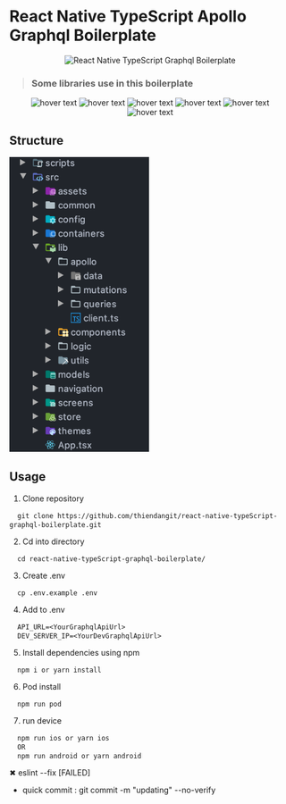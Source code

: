 # React Native TypeScript Apollo Graphql Boilerplate

<div align="center">
  <img src="https://www.clipartmax.com/png/full/1-13184_teddy-clipart-tiger-cat-card-svg-cutting-file-free.png" alt="React Native TypeScript Graphql Boilerplate" width="300"/>
</div>

> ### Some libraries use in this boilerplate

<div align="center">
  <img src="https://reactnative.dev/img/header_logo.svg" width="140" title="hover text">
  <img src="https://uploads.getpop.org/wp-content/uploads/2019/07/graphql.png" width="155" title="hover text">
  <img src="https://reactnavigation.org/img/spiro.svg" width="140" title="hover text">
  <img src="https://iconape.com/wp-content/files/ke/21383/svg/apollo-graphql-compact.svg" width="140" title="hover text">
  <img src="https://code4developers.com/wp-content/uploads/2018/01/Redux.png" width="170" title="hover text">
  <img src="https://nativebase.io/assets/img/front-page-icon.png" width="120" title="hover text">
</div>

## Structure

<img src="src/assets/image/structure.png" alt="React Native TypeScript Graphql Boilerplate" width="250"/>

## Usage

1. Clone repository

```
  git clone https://github.com/thiendangit/react-native-typeScript-graphql-boilerplate.git
```

2. Cd into directory

```
  cd react-native-typeScript-graphql-boilerplate/
```

3. Create .env

```
  cp .env.example .env
```

4. Add to .env

```
  API_URL=<YourGraphqlApiUrl>
  DEV_SERVER_IP=<YourDevGraphqlApiUrl>
```

5. Install dependencies using npm

```
  npm i or yarn install
```

6. Pod install

```
  npm run pod
```

7. run device

```
  npm run ios or yarn ios
  OR
  npm run android or yarn android
```

 ✖ eslint --fix [FAILED]
 - quick commit : git commit -m "updating"  --no-verify
